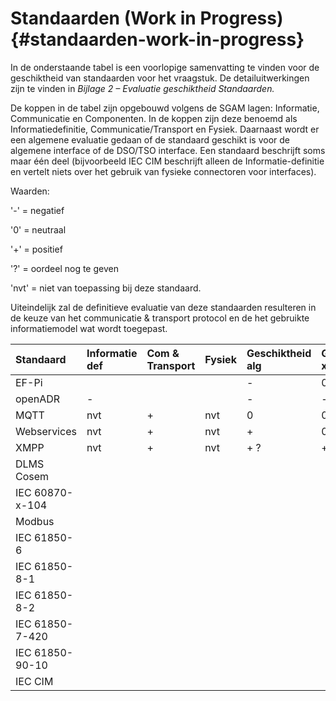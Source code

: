 # Standaarden \(Work in Progress\) {#standaarden-work-in-progress}

In de onderstaande tabel is een voorlopige samenvatting te vinden voor de geschiktheid van standaarden voor het vraagstuk. De detailuitwerkingen zijn te vinden in _Bijlage 2 – Evaluatie geschiktheid Standaarden._

De koppen in de tabel zijn opgebouwd volgens de SGAM lagen: Informatie, Communicatie en Componenten. In de koppen zijn deze benoemd als Informatiedefinitie, Communicatie/Transport en Fysiek. Daarnaast wordt er een algemene evaluatie gedaan of de standaard geschikt is voor de algemene interface of de DSO/TSO interface. Een standaard beschrijft soms maar één deel \(bijvoorbeeld IEC CIM beschrijft alleen de Informatie-definitie en vertelt niets over het gebruik van fysieke connectoren voor interfaces\).

Waarden: 

'-'   = negatief

'0'   = neutraal

'+'   = positief

'?'   = oordeel nog te geven

'nvt' = niet van toepassing bij deze standaard.

Uiteindelijk zal de definitieve evaluatie van deze standaarden resulteren in de keuze van het communicatie & transport protocol en de het gebruikte informatiemodel wat wordt toegepast.

| Standaard | Informatie def | Com & Transport  | Fysiek | Geschiktheid alg | Geschiktheid xSO |
| :---      | :---           | :---             | :---   | :---             | :---             |
| EF-Pi     |                |                  |        | -                | 0                |
| openADR   | -              |                  |        | -                | -                |
| MQTT      | nvt            | +                | nvt    | 0                | 0                |
| Webservices | nvt          | +                | nvt    | +                | 0                |
| XMPP      | nvt            | +                | nvt    | + ?              | + ?              |
| DLMS Cosem |               |                  |        |                  |                  |
| IEC 60870-x-104 |          |                  |        |                  |                  |
| Modbus    |                |                  |        |                  |                  |
| IEC 61850-6 |              |                  |        |                  |                  |
| IEC 61850-8-1 |            |                  |        |                  |                  |
| IEC 61850-8-2 |            |                  |        |                  |                  |
| IEC 61850-7-420 |          |                  |        |                  |                  |
| IEC 61850-90-10 |          |                  |        |                  |                  |
| IEC CIM   |                |                  |        |                  |                  |
